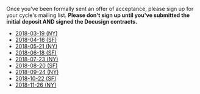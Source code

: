 Once you've been formally sent an offer of acceptance, please sign up
for your cycle's mailing list. **Please don't sign up until you've
submitted the initial deposit AND signed the Docusign contracts.**
 
* [2018-03-19 (NY)][2018-03-19-ny]
* [2018-04-16 (SF)][2018-04-16-sf]
* [2018-05-21 (NY)][2018-05-21-ny]
* [2018-06-18 (SF)][2018-06-18-sf]
* [2018-07-23 (NY)][2018-07-23-ny]
* [2018-08-20 (SF)][2018-08-20-sf]
* [2018-09-24 (NY)][2018-09-24-ny]
* [2018-10-22 (SF)][2018-10-22-sf]
* [2018-11-26 (NY)][2018-11-26-ny]

[2018-03-19-ny]: https://groups.google.com/a/appacademy.io/forum/#!forum/2018-03-19-ny/
[2018-04-16-sf]: https://groups.google.com/a/appacademy.io/forum/#!forum/2018-04-16-sf/
[2018-05-21-ny]: https://groups.google.com/a/appacademy.io/forum/#!forum/2018-05-21-ny/
[2018-06-18-sf]: https://groups.google.com/a/appacademy.io/forum/#!forum/2018-06-18-sf/
[2018-07-23-ny]: https://groups.google.com/a/appacademy.io/forum/#!forum/2018-07-23-ny/
[2018-08-20-sf]: https://groups.google.com/a/appacademy.io/forum/#!forum/2018-08-20-sf/
[2018-09-24-ny]: https://groups.google.com/a/appacademy.io/forum/#!forum/2018-09-24-ny/
[2018-10-22-sf]: https://groups.google.com/a/appacademy.io/forum/#!forum/2018-10-22-sf/
[2018-11-26-ny]: https://groups.google.com/a/appacademy.io/forum/#!forum/2018-11-26-ny/
